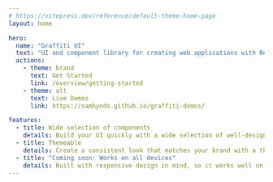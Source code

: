 ```yaml
---
# https://vitepress.dev/reference/default-theme-home-page
layout: home

hero:
  name: "Graffiti UI"
  text: "UI and component library for creating web applications with React"
  actions:
    - theme: brand
      text: Get Started
      link: /overview/getting-started
    - theme: alt
      text: Live Demos
      link: https://samhynds.github.io/graffiti-demos/

features:
  - title: Wide selection of components
    details: Build your UI quickly with a wide selection of well-designed components
  - title: Themeable
    details: Create a consistent look that matches your brand with a themeable design system
  - title: "Coming soon: Works on all devices"
    details: Built with responsive design in mind, so it works well on all devices
---
```

